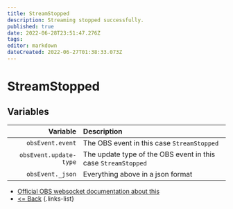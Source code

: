 ```yaml
---
title: StreamStopped
description: Streaming stopped successfully.
published: true
date: 2022-06-28T23:51:47.276Z
tags: 
editor: markdown
dateCreated: 2022-06-27T01:38:33.073Z
---
```


# StreamStopped

## Variables

| Variable | Description |
|---------:|:------------|
| `obsEvent.event` | The OBS event in this case `StreamStopped`
| `obsEvent.update-type` | The update type of the OBS event in this case `StreamStopped`
| `obsEvent._json` | Everything above in a json format

* [Official OBS websocket documentation about this](https://github.com/obsproject/obs-websocket/blob/4.x-current/docs/generated/protocol.md#streamstopped)
* [<= Back](/en/Integrations/OBS/Events)
{.links-list}